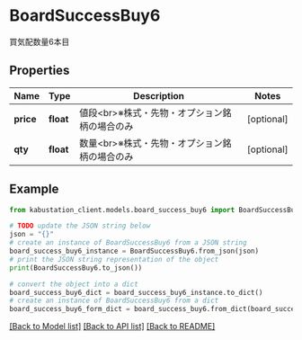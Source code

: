 # BoardSuccessBuy6

買気配数量6本目

## Properties

Name | Type | Description | Notes
------------ | ------------- | ------------- | -------------
**price** | **float** | 値段&lt;br&gt;※株式・先物・オプション銘柄の場合のみ | [optional] 
**qty** | **float** | 数量&lt;br&gt;※株式・先物・オプション銘柄の場合のみ | [optional] 

## Example

```python
from kabustation_client.models.board_success_buy6 import BoardSuccessBuy6

# TODO update the JSON string below
json = "{}"
# create an instance of BoardSuccessBuy6 from a JSON string
board_success_buy6_instance = BoardSuccessBuy6.from_json(json)
# print the JSON string representation of the object
print(BoardSuccessBuy6.to_json())

# convert the object into a dict
board_success_buy6_dict = board_success_buy6_instance.to_dict()
# create an instance of BoardSuccessBuy6 from a dict
board_success_buy6_form_dict = board_success_buy6.from_dict(board_success_buy6_dict)
```
[[Back to Model list]](../README.md#documentation-for-models) [[Back to API list]](../README.md#documentation-for-api-endpoints) [[Back to README]](../README.md)


